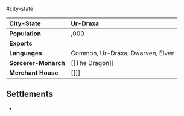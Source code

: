 #city-state 

| City-State | Ur-Draxa |
|:-|:-|
| **Population** | ,000 |
| **Exports** | |
| **Languages** | Common, Ur-Draxa, Dwarven, Elven |
| **Sorcerer-Monarch** | [[The Dragon]] |
| **Merchant House** | [[]] |

## Settlements
- 